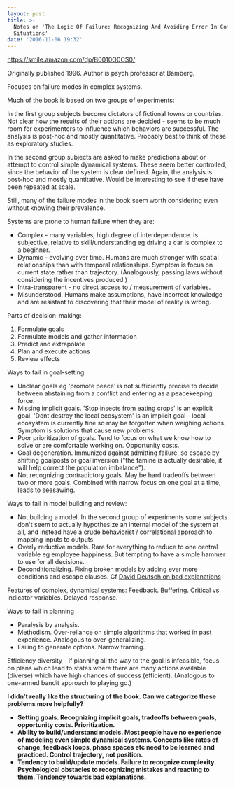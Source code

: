 ```yaml
---
layout: post
title: >-
  Notes on 'The Logic Of Failure: Recognizing And Avoiding Error In Complex
  Situations'
date: '2016-11-06 19:32'
---
```


<https://smile.amazon.com/dp/B0010O0CS0/>

Originally published 1996. Author is psych professor at Bamberg.

Focuses on failure modes in complex systems.

Much of the book is based on two groups of experiments:

In the first group subjects become dictators of fictional towns or countries. Not clear how the results of their actions are decided - seems to be much room for experimenters to influence which behaviors are successful. The analysis is post-hoc and mostly quantitative. Probably best to think of these as exploratory studies. 

In the second group subjects are asked to make predictions about or attempt to control simple dynamical systems. These seem better controlled, since the behavior of the system is clear defined. Again, the analysis is post-hoc and mostly quantitative. Would be interesting to see if these have been repeated at scale. 

Still, many of the failure modes in the book seem worth considering even without knowing their prevalence. 

Systems are prone to human failure when they are:

* Complex - many variables, high degree of interdependence. Is subjective, relative to skill/understanding eg driving a car is complex to a beginner. 
* Dynamic - evolving over time. Humans are much stronger with spatial relationships than with temporal relationships. Symptom is focus on current state rather than trajectory. (Analogously, passing laws without considering the incentives produced.)
* Intra-transparent - no direct access to / measurement of variables. 
* Misunderstood. Humans make assumptions, have incorrect knowledge and are resistant to discovering that their model of reality is wrong. 

Parts of decision-making:

1. Formulate goals
2. Formulate models and gather information
3. Predict and extrapolate
4. Plan and execute actions
5. Review effects

Ways to fail in goal-setting:

* Unclear goals eg 'promote peace' is not sufficiently precise to decide between abstaining from a conflict and entering as a peacekeeping force. 
* Missing implicit goals. 'Stop insects from eating crops' is an explicit goal. 'Dont destroy the local ecosystem' is an implicit goal - local ecosystem is currently fine so may be forgotten when weighing actions. Symptom is solutions that cause new problems.
* Poor prioritization of goals. Tend to focus on what we know how to solve or are comfortable working on. Opportunity costs. 
* Goal degeneration. Immunized against admitting failure, so escape by shifting goalposts or goal inversion ("the famine is actually desirable, it will help correct the population imbalance"). 
* Not recognizing contradictory goals. May be hard tradeoffs between two or more goals. Combined with narrow focus on one goal at a time, leads to seesawing.

Ways to fail in model building and review:

* Not building a model. In the second group of experiments some subjects don't seem to actually hypothesize an internal model of the system at all, and instead have a crude behaviorist / correlational approach to mapping inputs to outputs.
* Overly reductive models. Rare for everything to reduce to one central variable eg employee happiness. But tempting to have a simple hammer to use for all decisions.
* Deconditionalizing. Fixing broken models by adding ever more conditions and escape clauses. Cf [David Deutsch on bad explanations](https://www.ted.com/talks/david_deutsch_a_new_way_to_explain_explanation)

Features of complex, dynamical systems: Feedback. Buffering. Critical vs indicator variables. Delayed response.

Ways to fail in planning

* Paralysis by analysis. 
* Methodism. Over-reliance on simple algorithms that worked in past experience. Analogous to over-generalizing.
* Failing to generate options. Narrow framing.

Efficiency diversity - if planning all the way to the goal is infeasible, focus on plans which lead to states where there are many actions available (diverse) which have high chances of success (efficient). (Analogous to one-armed bandit approach to playing go.)

__I didn't really like the structuring of the book. Can we categorize these problems more helpfully?__

* __Setting goals. Recognizing implicit goals, tradeoffs between goals, opportunity costs. Prioritization.__
* __Ability to build/understand models. Most people have no experience of modeling even simple dynamical systems. Concepts like rates of change, feedback loops, phase spaces etc need to be learned and practiced. Control trajectory, not position.__
* __Tendency to build/update models. Failure to recognize complexity. Psychological obstacles to recognizing mistakes and reacting to them. Tendency towards bad explanations.__
